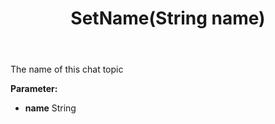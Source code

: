 ﻿---
uid: crmscript_ref_NSChatTopicEntity_SetName
title: SetName(String name)
intellisense: NSChatTopicEntity.SetName
keywords: NSChatTopicEntity, GetName
so.topic: reference
---

The name of this chat topic

**Parameter:** 
 - **name** String

